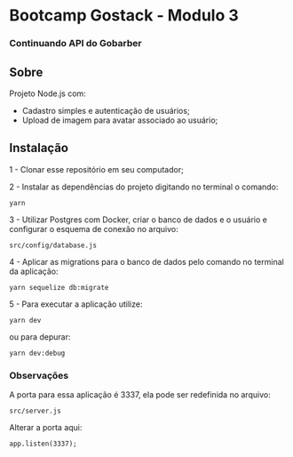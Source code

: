 # Bootcamp Gostack - Modulo 3
### Continuando API do Gobarber

## **Sobre**
Projeto Node.js com:
- Cadastro simples e autenticação de usuários;
- Upload de imagem para avatar associado ao usuário; 

## **Instalação** 
1 - Clonar esse repositório em seu computador;

2 - Instalar as dependências do projeto digitando no terminal o comando:

    yarn
    
3 - Utilizar Postgres com Docker, criar o banco de dados e o usuário e configurar o esquema de conexão no arquivo:

    src/config/database.js
    
4 - Aplicar as migrations para o banco de dados pelo comando no terminal da aplicação:

    yarn sequelize db:migrate
    
5 - Para executar a aplicação utilize:

    yarn dev

  ou para depurar:

    yarn dev:debug
  
### Observações ###
A porta para essa aplicação é 3337, ela pode ser redefinida no arquivo:

    src/server.js

  Alterar a porta aqui:

    app.listen(3337);
